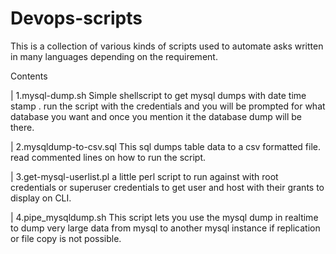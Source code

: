 # Devops-scripts
This is a collection of various kinds of scripts used to automate asks written in many languages depending on the requirement. 


Contents

| 1.mysql-dump.sh 
  Simple shellscript to get mysql dumps with date time stamp . run the script with the credentials and you will be prompted
  for what database you want and once you mention it the database dump will be there. 
  
  
| 2.mysqldump-to-csv.sql
   This sql dumps table data to a csv formatted file. read commented lines on how to run the script.

| 3.get-mysql-userlist.pl 
a little perl script to run against with root credentials or superuser credentials to get user and host with their grants to display on CLI.

| 4.pipe_mysqldump.sh
This script lets you use the mysql dump in realtime to dump very large data from mysql to another mysql instance if replication or file copy is not possible.
